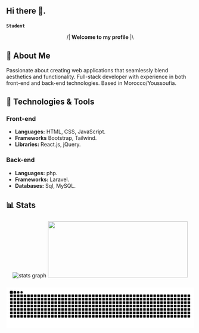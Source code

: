 ## Hi there 👋.
**`Student`**

<p align="center">
  /| <strong>Welcome to my profile</strong> |\
</p>

###

## 🚀 About Me

Passionate about creating web applications that seamlessly blend aesthetics and functionality. Full-stack developer with experience in both front-end and back-end technologies. Based in Morocco/Youssoufia.

###

## 🔧 Technologies & Tools

### Front-end

- **Languages:** HTML, CSS, JavaScript.
- **Frameworks** Bootstrap, Tailwind.
- **Libraries:** React.js, jQuery.

### Back-end

- **Languages:** php.
- **Frameworks:** Laravel.
- **Databases:** Sql, MySQL.

## 📊 Stats

###

  <div align="center">
    <img src="https://denvercoder1-github-readme-stats.vercel.app/api?username=elkhailihamza&hide_title=false&hide_rank=false&show_icons=true&include_all_commits=true&count_private=true&theme=radical&disable_animations=false&locale=en&hide_border=false" height="150" width="375" alt="stats graph" />
  <img src="https://github-readme-stats.vercel.app/api/top-langs/?username=elkhailihamza&locale=en&hide_title=false&layout=compact&card_width=368&langs_count=6&theme=radical&hide_border=false" height="150" width="375" />
  </div>

###
  
<div align="center">

  ![Snake animation](https://github.com/elkhailihamza/ElkhailiHamza/blob/output/github-contribution-grid-snake-dark.svg)
  
</div>

